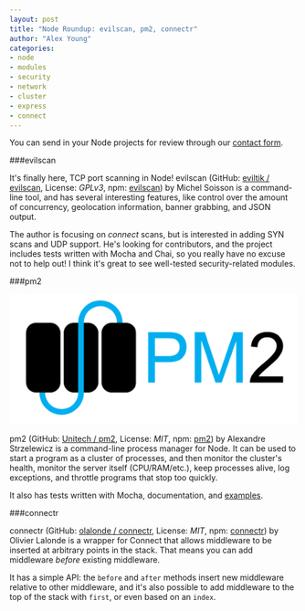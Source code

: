 ```yaml
---
layout: post
title: "Node Roundup: evilscan, pm2, connectr"
author: "Alex Young"
categories: 
- node
- modules
- security
- network
- cluster
- express
- connect
---
```


<div class="intro">
You can send in your Node projects for review through our <a href="/contact.html">contact form</a>.
</div>

###evilscan

It's finally here, TCP port scanning in Node!  evilscan (GitHub: [eviltik / evilscan](https://github.com/eviltik/evilscan), License: _GPLv3_, npm: [evilscan](https://npmjs.org/package/evilscan)) by Michel Soisson is a command-line tool, and has several interesting features, like control over the amount of concurrency, geolocation information, banner grabbing, and JSON output.

The author is focusing on _connect_ scans, but is interested in adding SYN scans and UDP support.  He's looking for contributors, and the project includes tests written with Mocha and Chai, so you really have no excuse not to help out!  I think it's great to see well-tested security-related modules.

###pm2

![pm2](/images/posts/pm2.png)

pm2 (GitHub: [Unitech / pm2](https://github.com/Unitech/pm2), License: _MIT_, npm: [pm2](https://npmjs.org/package/pm2)) by Alexandre Strzelewicz is a command-line process manager for Node.  It can be used to start a program as a cluster of processes, and then monitor the cluster's health, monitor the server itself (CPU/RAM/etc.), keep processes alive, log exceptions, and throttle programs that stop too quickly.

It also has tests written with Mocha, documentation, and [examples](https://github.com/Unitech/pm2/tree/master/examples).

###connectr

connectr (GitHub: [olalonde / connectr](https://github.com/olalonde/connectr), License: _MIT_, npm: [connectr](https://npmjs.org/package/connectr)) by Olivier Lalonde is a wrapper for Connect that allows middleware to be inserted at arbitrary points in the stack.  That means you can add middleware _before_ existing middleware.

It has a simple API: the `before` and `after` methods insert new middleware relative to other middleware, and it's also possible to add middleware to the top of the stack with `first`, or even based on an `index`.
